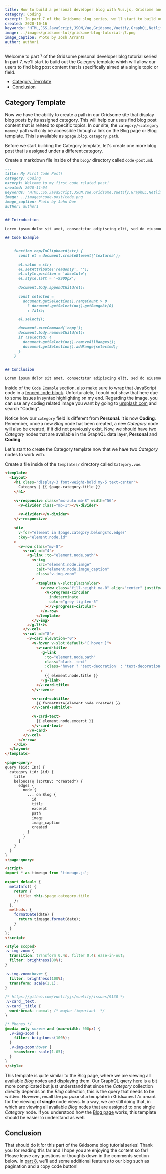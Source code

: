 ```yaml
---
title: How to build a personal developer blog with Vue.js, Gridsome and Vuetify (Part 7)
category: Coding
excerpt: In part 7 of the Gridsome blog series, we'll start to build out the Category template which will allow our users to find blog post content that is specifically aimed at a single topic.
created: 2020-10-16
keywords: 'HTML,CSS,JavaScript,JSON,Vue,Gridsome,Vuetify,GraphQL,Netlify'
image: ../images/gridsome-tut/gridsome-blog-tutorial-p7.png
image_caption: Photo by Josh Arrants
author: author1
---
```


Welcome to part 7 of the Gridsome personal developer blog tutorial series! In part 7, we'll start to build out the Category template which will allow our users to find blog post content that is specifically aimed at a single topic or field.

- [Category Template](#category-template)
- [Conclusion](#conclusion)

## Category Template

Now we have the ability to create a path in our Gridsome site that display blog posts by its assigned category. This will help our users find blog post content that is related to specific topics. In our site, the `category/<category name>/` path will only be accessible through a link on the Blog page or Blog template. This is available as `$page.blog.category.path`.

Before we start building the Category template, let's create one more blog post that is assigned under a different category.

Create a markdown file inside of the `blog/` directory called `code-post.md`.

```md {codeTitle: "content/blog/code-post.md"}
---
title: My First Code Post!
category: Coding
excerpt: Welcome to my first code related post!
created: 2020-11-04
keywords: 'HTML,CSS,JavaScript,JSON,Vue,Gridsome,Vuetify,GraphQL,Netlify'
image: ../images/code-post/code.png
image_caption: Photo by John Doe
author: author1
---

## Introduction

Lorem ipsum dolor sit amet, consectetur adipiscing elit, sed do eiusmod tempor incididunt ut labore et dolore magna aliqua. Ut enim ad minim veniam, quis nostrud exercitation ullamco laboris nisi ut aliquip ex ea commodo consequat. Duis aute irure dolor in reprehenderit in voluptate velit esse cillum dolore eu fugiat nulla pariatur. Excepteur sint occaecat cupidatat non proident, sunt in culpa qui officia deserunt mollit anim id est laborum.

## Code Example


    function copyToClipboard(str) {
      const el = document.createElement('textarea');

      el.value = str;
      el.setAttribute('readonly', '');
      el.style.position = 'absolute';
      el.style.left = '-9999px';

      document.body.appendChild(el);

      const selected =
        document.getSelection().rangeCount > 0
          ? document.getSelection().getRangeAt(0)
          : false;

      el.select();

      document.execCommand('copy');
      document.body.removeChild(el);
      if (selected) {
        document.getSelection().removeAllRanges();
        document.getSelection().addRange(selected);
      }
    }


## Conclusion

Lorem ipsum dolor sit amet, consectetur adipiscing elit, sed do eiusmod tempor incididunt ut labore et dolore magna aliqua. Ut enim ad minim veniam, quis nostrud exercitation ullamco laboris nisi ut aliquip ex ea commodo consequat. Duis aute irure dolor in reprehenderit in voluptate velit esse cillum dolore eu fugiat nulla pariatur. Excepteur sint occaecat cupidatat non proident, sunt in culpa qui officia deserunt mollit anim id est laborum.
```

Inside of the `Code Example` section, also make sure to wrap that JavaScript code in a [fenced code block](https://www.markdownguide.org/extended-syntax#fenced-code-blocks). Unfortunately, I could not show that here due to some issues in syntax highlighting on my end. Regarding the image, you can use any coding related image you want by going to [unsplash.com](https://unsplash.com/) and search "Coding".

Notice how our `category` field is different from **Personal**. It is now **Coding**. Remember, once a new _Blog_ node has been created, a new _Category_ node will also be created, if it did not previously exist. Now, we should have two _Category_ nodes that are available in the GraphQL data layer, **Personal** and **Coding**.

Let's start to create the Category template now that we have two _Category_ nodes to work with.

Create a file inside of the `templates/` directory called `Category.vue`.

```html {codeTitle: "src/templates/Category.vue"}
<template>
  <Layout>
    <h1 class="display-3 font-weight-bold my-5 text-center">
      Category | {{ $page.category.title }}
    </h1>

    <v-responsive class="mx-auto mb-8" width="56">
      <v-divider class="mb-1"></v-divider>

      <v-divider></v-divider>
    </v-responsive>

    <div
      v-for="element in $page.category.belongsTo.edges"
      :key="element.node.id"
    >
      <v-row class="my-8">
        <v-col md="4">
          <g-link :to="element.node.path">
            <v-img
              :src="element.node.image"
              :alt="element.node.image_caption"
              class="v-img-zoom"
            >
              <template v-slot:placeholder>
                <v-row class="fill-height ma-0" align="center" justify="center">
                  <v-progress-circular
                    indeterminate
                    color="grey lighten-5"
                  ></v-progress-circular>
                </v-row>
              </template>
            </v-img>
          </g-link>
        </v-col>
        <v-col md="8">
          <v-card elevation="0">
            <v-hover v-slot:default="{ hover }">
              <v-card-title>
                <g-link
                  :to="element.node.path"
                  class="black--text"
                  :class="hover ? 'text-decoration' : 'text-decoration-none'"
                >
                  {{ element.node.title }}
                </g-link>
              </v-card-title>
            </v-hover>

            <v-card-subtitle>
              {{ formatDate(element.node.created) }}
            </v-card-subtitle>

            <v-card-text>
              {{ element.node.excerpt }}
            </v-card-text>
          </v-card>
        </v-col>
      </v-row>
    </div>
  </Layout>
</template>

<page-query>
query ($id: ID!) {
  category (id: $id) {
    title
    belongsTo (sortBy: "created") {
      edges {
        node {
          ... on Blog {
            id
            title
            excerpt
            path
            image
            image_caption
            created
          }
        }
      }
    }
  }
}
</page-query>

<script>
import * as timeago from 'timeago.js';

export default {
  metaInfo() {
    return {
      title: this.$page.category.title
    };
  },
  methods: {
    formatDate(date) {
      return timeago.format(date);
    }
  }
};
</script>

<style scoped>
.v-img-zoom {
  transition: transform 0.4s, filter 0.4s ease-in-out;
  filter: brightness(80%);
}

.v-img-zoom:hover {
  filter: brightness(100%);
  transform: scale(1.1);
}

/* https://github.com/vuetifyjs/vuetify/issues/9130 */
.v-card__text,
.v-card__title {
  word-break: normal; /* maybe !important  */
}

/* Phones */
@media only screen and (max-width: 600px) {
  .v-img-zoom {
    filter: brightness(100%);
  }
  .v-img-zoom:hover {
    transform: scale(1.05);
  }
}
</style>
```

This template is quite similar to the Blog page, where we are viewing all available _Blog_ nodes and displaying them. Our GraphQL query here is a bit more complicated but just understand that since the _Category_ collection directly depends on the _Blog_ collection, this is the query that needs to be written. However, recall the purpose of a template in Gridsome. It's meant for the viewing of **single** node views. In a way, we are still doing that, in which are viewing all available _Blog_ nodes that are assigned to one single _Category_ node. If you understood how the [Blog page](/blog/how-to-build-a-personal-developer-blog-with-vue-js-gridsome-and-vuetify-part-6/#blog-page) works, this template should be easier to understand as well.

## Conclusion

That should do it for this part of the Gridsome blog tutorial series! Thank you for reading this far and I hope you are enjoying the content so far! Please leave any questions or thoughts down in the comments section below. In [part 8](/blog/how-to-build-a-personal-developer-blog-with-vue-js-gridsome-and-vuetify-part-8/), we'll add some additional features to our blog such as pagination and a copy code button!